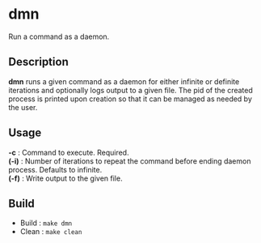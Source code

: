 # dmn
Run a command as a daemon.

## Description
**dmn** runs a given command as a daemon for either infinite or definite iterations and optionally logs output to a given file. The pid of the created process is printed upon creation so that it can be managed as needed by the user.

## Usage
  **-c**    : Command to execute. Required.<br>
  **(-i)**  : Number of iterations to repeat the command before ending daemon process. Defaults to infinite.<br>
  **(-f)**  : Write output to the given file.<br>

## Build
 - Build : `make dmn`
 - Clean : `make clean`
